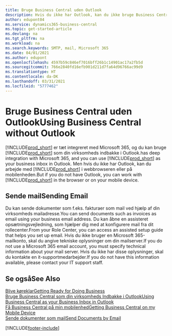 ```yaml
---
title: Bruge Business Central uden Outlook
description: Hvis du ikke har Outlook, kan du ikke bruge Business Central som din virksomhedsindbakke i Outlook, men du kan arbejde i en browser eller på mobilenheden.
author: edupont04
ms.service: dynamics365-business-central
ms.topic: get-started-article
ms.devlang: na
ms.tgt_pltfrm: na
ms.workload: na
ms.search.keywords: SMTP, mail, Microsoft 365
ms.date: 04/01/2021
ms.author: edupont
ms.openlocfilehash: 4597b59c846ef7016bff26b1c14901ac17a2fb5d
ms.sourcegitcommit: 766e2840fd16efb901d211d7fa64d96766ac99d9
ms.translationtype: HT
ms.contentlocale: da-DK
ms.lasthandoff: 03/31/2021
ms.locfileid: "5777462"
---
```

# <a name="using-business-central-without-outlook"></a><span data-ttu-id="96109-103">Bruge Business Central uden Outlook</span><span class="sxs-lookup"><span data-stu-id="96109-103">Using Business Central without Outlook</span></span>
[!INCLUDE[prod_short](includes/prod_short.md)] <span data-ttu-id="96109-104">er tæt integreret med Microsoft 365, og du kan bruge [!INCLUDE[prod_short](includes/prod_short.md)] som din virksomheds indbakke i Outlook.</span><span class="sxs-lookup"><span data-stu-id="96109-104">has deep integration with Microsoft 365, and you can use [!INCLUDE[prod_short](includes/prod_short.md)] as your business inbox in Outlook.</span></span> <span data-ttu-id="96109-105">Men hvis du ikke har Outlook, kan du arbejde med [!INCLUDE[prod_short](includes/prod_short.md)] i webbrowseren eller på mobilenheden.</span><span class="sxs-lookup"><span data-stu-id="96109-105">But if you do not have Outlook, you can work with [!INCLUDE[prod_short](includes/prod_short.md)] in the browser or on your mobile device.</span></span>  

## <a name="sending-email"></a><span data-ttu-id="96109-106">Sende mail</span><span class="sxs-lookup"><span data-stu-id="96109-106">Sending Email</span></span>
<span data-ttu-id="96109-107">Du kan sende dokumenter som f.eks. fakturaer som mail ved hjælp af din virksomheds mailadresse.</span><span class="sxs-lookup"><span data-stu-id="96109-107">You can send documents such as invoices as email using your business email address.</span></span> <span data-ttu-id="96109-108">Du kan åbne en assisteret opsætningsvejledning, som hjælper dig med at konfigurere mail fra dit rollecenter.</span><span class="sxs-lookup"><span data-stu-id="96109-108">From your Role Center, you can access an assisted setup guide that helps you set up email.</span></span> <span data-ttu-id="96109-109">Hvis du ikke bruger en Microsoft 365-mailkonto, skal du angive tekniske oplysninger om din mailserver.</span><span class="sxs-lookup"><span data-stu-id="96109-109">If you do not use a Microsoft 365 email account, you must specify technical information about your mail server.</span></span> <span data-ttu-id="96109-110">Hvis du ikke har disse oplysninger, skal du kontakte en it-supportmedarbejder.</span><span class="sxs-lookup"><span data-stu-id="96109-110">If you do not have this information available, please contact your IT support staff.</span></span>  


## <a name="see-also"></a><span data-ttu-id="96109-111">Se også</span><span class="sxs-lookup"><span data-stu-id="96109-111">See Also</span></span>
[<span data-ttu-id="96109-112">Blive køreklar</span><span class="sxs-lookup"><span data-stu-id="96109-112">Getting Ready for Doing Business</span></span>](ui-get-ready-business.md)  
[<span data-ttu-id="96109-113">Bruge Business Central som din virksomheds Indbakke i Outlook</span><span class="sxs-lookup"><span data-stu-id="96109-113">Using Business Central as your Business Inbox in Outlook</span></span>](admin-outlook.md)  
[<span data-ttu-id="96109-114">Få Business Central på min mobilenhed</span><span class="sxs-lookup"><span data-stu-id="96109-114">Getting Business Central on my Mobile Device</span></span>](install-mobile-app.md)  
[<span data-ttu-id="96109-115">Sende dokumenter som mail</span><span class="sxs-lookup"><span data-stu-id="96109-115">Send Documents by Email</span></span>](ui-how-send-documents-email.md)


[!INCLUDE[footer-include](includes/footer-banner.md)]